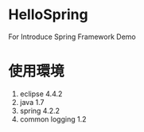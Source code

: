# HelloSpring
For Introduce Spring Framework Demo 

# 使用環境
1. eclipse 4.4.2
2. java 1.7
3. spring 4.2.2
4. common logging 1.2
